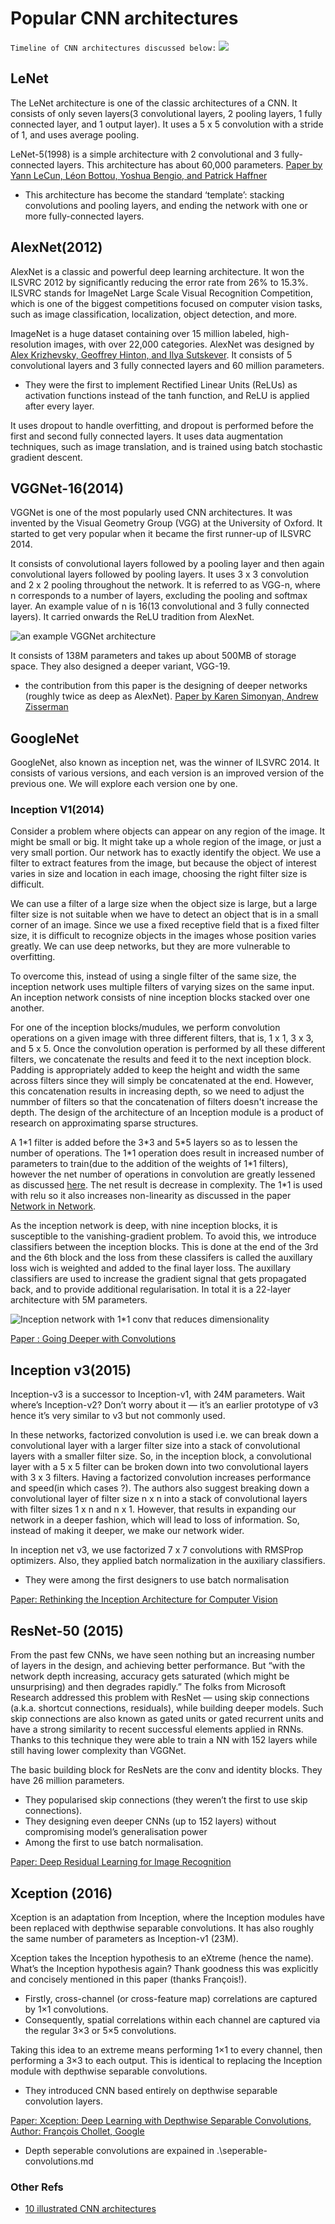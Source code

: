 # Popular CNN architectures

`Timeline of CNN architectures discussed below:`
![](./images/cnn-architectures-timeline.jpeg)

## LeNet
The LeNet architecture is one of the classic architectures of a CNN.
It consists of only seven layers(3 convolutional layers, 2 pooling layers, 1 fully connected layer, and 1 output layer).
It uses a 5 x 5 convolution with a stride of 1, and uses average pooling. 

LeNet-5(1998) is a simple architecture with 2 convolutional and 3 fully-connected layers.  This architecture has about 60,000 parameters. 
[Paper by Yann LeCun, Léon Bottou, Yoshua Bengio, and Patrick Haffner](https://scholar.google.nl/scholar?hl=en&as_sdt=0%2C5&q=Gradient-Based+Learning+Applied+to+Document+Recognition&btnG=) 

- This architecture has become the standard ‘template’: stacking convolutions and pooling layers, and ending the network with one or more fully-connected layers.

## AlexNet(2012)
AlexNet is a classic and powerful deep learning architecture. It won the ILSVRC 2012 by significantly reducing the error rate from 26% to 15.3%. 
ILSVRC stands for ImageNet Large Scale Visual Recognition Competition, which is one of the biggest competitions focused on computer vision tasks, such as image 
classification, localization, object detection, and more.

ImageNet is a huge dataset containing over 15 million labeled, high-resolution images, with over 22,000 categories. 
AlexNet was designed by [Alex Krizhevsky, Geoffrey Hinton, and Ilya Sutskever](https://papers.nips.cc/paper/4824-imagenet-classification-with-deep-convolutional-neural-networks).
It consists of 5 convolutional layers and 3 fully connected layers and 60 million parameters.

- They were the first to implement Rectified Linear Units (ReLUs) as activation functions instead of the tanh function, and ReLU is applied after every layer. 

It uses dropout to handle overfitting, and dropout is performed before the first and second fully connected layers. It uses data augmentation techniques, such as image translation, and is trained using batch stochastic gradient descent.

## VGGNet-16(2014)
VGGNet is one of the most popularly used CNN architectures. It was invented by the Visual Geometry Group (VGG) at the University of Oxford. It started to get 
very popular when it became the first runner-up of ILSVRC 2014.

It consists of convolutional layers followed by a pooling layer and then again convolutional layers followed by pooling layers. It uses 3 x 3 convolution and 
2 x 2 pooling throughout the network. It is referred to as VGG-n, where n corresponds to a number of layers, excluding the pooling and softmax layer. 
An example value of n is 16(13 convolutional and 3 fully connected layers). It carried onwards the ReLU tradition from AlexNet.

![an example VGGNet architecture](./images/VGGNet.jpeg)

It consists of 138M parameters and takes up about 500MB of storage space. They also designed a deeper variant, VGG-19.

-  the contribution from this paper is the designing of deeper networks (roughly twice as deep as AlexNet).
[Paper by  Karen Simonyan, Andrew Zisserman](https://arxiv.org/abs/1409.1556)

## GoogleNet
GoogleNet, also known as inception net, was the winner of ILSVRC 2014. It consists of various versions, and each version is an improved version of the previous 
one. We will explore each version one by one.

### Inception V1(2014)
Consider a problem where objects can appear on any region of the image. It might be small or big. It might take up a whole region of the image, or just a very small portion. Our network has to exactly identify the object. We use a filter to extract features from the image, but because the object of interest varies in size and location in each image, choosing the right filter size is difficult.

We can use a filter of a large size when the object size is large, but a large filter size is not suitable when we have to detect an object that is in a small corner of an image. Since we use a fixed receptive field that is a fixed filter size, it is difficult to recognize objects in the images whose position varies greatly. We can use deep networks, but they are more vulnerable to overfitting.

To overcome this, instead of using a single filter of the same size, the inception network uses multiple filters of varying sizes on the same input. An inception network consists of nine inception blocks stacked over one another.

For one of the inception blocks/mudules, we perform convolution operations on a given image with three different filters, that is, 1 x 1, 3 x 3, and 5 x 5. Once the convolution operation is performed by all these different filters, we concatenate the results and feed it to the next inception block. Padding is appropriately added to keep the height and width the same across filters since they will simply be concatenated at the end. However, this concatenation results in increasing depth, so we need to adjust the nummber of filters so that the concatenation of filters doesn't increase the depth. The design of the architecture of an Inception module is a product of research on approximating sparse structures.

A 1\*1 filter is added before the 3\*3 and 5\*5 layers so as to lessen the number of operations. The 1\*1 operation does result in increased number of parameters to train(due to the addition of the weights of 1\*1 filters), however the net number of operations in convolution are greatly lessened as discussed [here](https://medium.com/coinmonks/paper-review-of-googlenet-inception-v1-winner-of-ilsvlc-2014-image-classification-c2b3565a64e7). The net result is decrease in complexity. The 1\*1 is used with relu so it also increases non-linearity as discussed in the paper [Network in Network](https://arxiv.org/abs/1312.4400).

As the inception network is deep, with nine inception blocks, it is susceptible to the vanishing-gradient problem.  To avoid this, we introduce classifiers between the inception blocks. This is done at the end of the 3rd and the 6th block and the loss from these classifers is called the auxillary loss wich is weighted and added to the final layer loss. The auxillary classifiers are used to increase the gradient signal that gets propagated back, and to provide additional regularisation. In total it is a 22-layer architecture with 5M parameters. 

![Inception network with 1\*1 conv that reduces dimensionality](./images/inception-v1.jpeg)

[Paper :  Going Deeper with Convolutions](https://arxiv.org/abs/1409.4842)


## Inception v3(2015)
Inception-v3 is a successor to Inception-v1, with 24M parameters. Wait where’s Inception-v2? Don’t worry about it — it’s an earlier prototype of v3 hence it’s very similar to v3 but not commonly used. 

In these networks, factorized convolution is used i.e. we can break down a convolutional layer with a larger filter size into a stack of convolutional layers with a smaller filter size. So, in the inception block, a convolutional layer with a 5 x 5 filter can be broken down into two convolutional layers with 3 x 3 filters.
Having a factorized convolution increases performance and speed(in which cases ?). The authors also suggest breaking down a convolutional layer of filter size n x n into a stack of convolutional layers with filter sizes 1 x n and n x 1. However, that results in expanding our network in a deeper fashion, which will lead to loss of information. So, instead of making it deeper, we make our network wider.

In inception net v3, we use factorized 7 x 7 convolutions with RMSProp optimizers. Also, they applied batch normalization in the auxiliary classifiers.

- They were among the first designers to use batch normalisation

[Paper: Rethinking the Inception Architecture for Computer Vision](https://arxiv.org/abs/1512.00567)

## ResNet-50 (2015)
From the past few CNNs, we have seen nothing but an increasing number of layers in the design, and achieving better performance. But “with the network depth increasing, accuracy gets saturated (which might be unsurprising) and then degrades rapidly.” The folks from Microsoft Research addressed this problem with ResNet — using skip connections (a.k.a. shortcut connections, residuals), while building deeper models. Such skip connections are also known as gated units or gated recurrent units and have a strong similarity to recent successful elements applied in RNNs. Thanks to this technique they were able to train a NN with 152 layers while still having lower complexity than VGGNet.

The basic building block for ResNets are the conv and identity blocks. They have 26 million parameters.

- They popularised skip connections (they weren’t the first to use skip connections).
- They designing even deeper CNNs (up to 152 layers) without compromising model’s generalisation power
- Among the first to use batch normalisation.

[Paper: Deep Residual Learning for Image Recognition](https://arxiv.org/abs/1512.03385)

## Xception (2016)
Xception is an adaptation from Inception, where the Inception modules have been replaced with depthwise separable convolutions. It has also roughly the same number of parameters as Inception-v1 (23M).

Xception takes the Inception hypothesis to an eXtreme (hence the name). What’s the Inception hypothesis again? Thank goodness this was explicitly and concisely mentioned in this paper (thanks François!).
- Firstly, cross-channel (or cross-feature map) correlations are captured by 1×1 convolutions.
- Consequently, spatial correlations within each channel are captured via the regular 3×3 or 5×5 convolutions.

Taking this idea to an extreme means performing 1×1 to every channel, then performing a 3×3 to each output. This is identical to replacing the Inception module with depthwise separable convolutions.

- They introduced CNN based entirely on depthwise separable convolution layers.

[Paper: Xception: Deep Learning with Depthwise Separable Convolutions, Author: François Chollet, Google](https://arxiv.org/abs/1610.02357)

- Depth seperable convolutions are expained in .\seperable-convolutions.md 

### Other Refs
- [10 illustrated CNN architectures](https://towardsdatascience.com/illustrated-10-cnn-architectures-95d78ace614d#a253)

